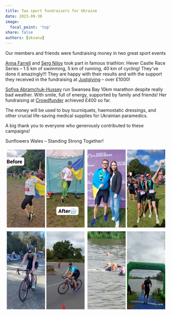 ```yaml
---
title: Two sport fundraisers for Ukraine
date: 2023-09-30
image:
  focal_point: 'top'
share: false
authors: [oksana]
---
```


Our members and friends were fundraising money in two great sport events

<!--more-->

<a href="https://www.facebook.com/anna.farrell.50" target="_blank">Anna Farrell</a> and <a href="https://www.facebook.com/profile.php?id=100011238180945" target="_blank">Serg Nilov</a> took part in famous triathlon: Hever Castle Race Series – 1.5&nbsp;km of swimming, 5&nbsp;km of running, 40&nbsp;km of cycling! They've done it amazingly!!! They are happy with their results and with the support they received in the fundraising at <a href="https://www.justgiving.com/crowdfunding/Triathlon-for-SunflowersWales" target="_blank">Justgiving</a> – over £1000!

<a href="https://www.facebook.com/sofiya.abramchukhussey" target="_blank">Sofiya Abramchuk-Hussey</a> run Swansea Bay 10km marathon despite really bad weather. With smile, full of energy, supported by family and friends! Her fundraising at <a href="https://www.crowdfunder.co.uk/p/aid-to-ukraine-by-sunflowers-wales" target="_blank">Crowdfunder</a> achieved £400 so far.

The money will be used to buy tourniquets, haemostatic dressings, and other crucial life-saving medical supplies for Ukrainian paramedics.

A big thank you to everyone who generously contributed to these campaigns!

Sunflowers Wales – Standing Strong Together!


<div style="margin-top: 0;"><img src="sport-1.jpg" alt="sport-1" width="50%" style="display: inline; margin-top: 0;"/><img src="sport-2.jpg" alt="sport-2" width="50%" style="display: inline; margin-top: 0;"/></div>

<div style="margin-top: 0;"><img src="sport-3.jpg" alt="sport-3" width="50%" style="display: inline; margin-top: 0;"/><img src="sport-4.jpg" alt="sport-4" width="50%" style="display: inline; margin-top: 0;"/></div>





